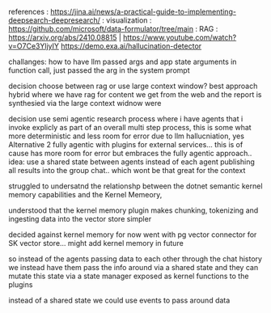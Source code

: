 references : https://jina.ai/news/a-practical-guide-to-implementing-deepsearch-deepresearch/
: visualization : https://github.com/microsoft/data-formulator/tree/main
: RAG : https://arxiv.org/abs/2410.08815 | https://www.youtube.com/watch?v=O7Ce3YljyIY
https://demo.exa.ai/hallucination-detector

challanges: how to have llm passed args and app state arguments in function call, just passed the arg in the system prompt

decision choose between rag or use large context window? best approach hybrid where we have rag for content we get from the web and the report is synthesied via the large context widnow were

decision use semi agentic research process where i have agents that i invoke explicly as part of an overall multi step process, this is some what more deterministic and less room for error due to llm hallucniation,
yes 
Alternative 2 fully agentic with plugins for external services... this is of cause has more room for error but embraces the fully agentic approach.. idea: use a shared state between agents instead of each agent publishing all results into the group chat.. which wont be that great for the context

struggled to undersatnd the relationshp between the dotnet semantic kernel memory capabilities and the Kernel Memeory,

understood that the kernel memory plugin makes chunking, tokenizing and ingesting data into the vector store simpler

decided against kernel memory for now went with pg vector connector for SK vector store... might add kernel memory in future

so instead of the agents passing data to each other through the chat history we instead have them pass the info around via a shared state and they can mutate this state via a state manager exposed as kernel functions to the plugins

instead of a shared state we could use events to pass around data
